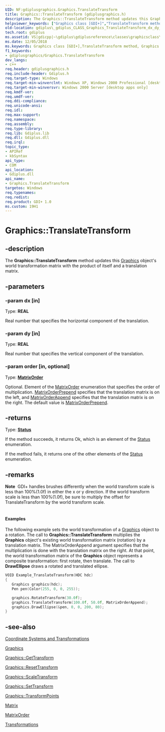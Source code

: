 ```yaml
---
UID: NF:gdiplusgraphics.Graphics.TranslateTransform
title: Graphics::TranslateTransform (gdiplusgraphics.h)
description: The Graphics::TranslateTransform method updates this Graphics object's world transformation matrix with the product of itself and a translation matrix.
helpviewer_keywords: ["Graphics class [GDI+]","TranslateTransform method","Graphics.TranslateTransform","Graphics::TranslateTransform","TranslateTransform","TranslateTransform method [GDI+]","TranslateTransform method [GDI+]","Graphics class","_gdiplus_CLASS_Graphics_TranslateTransform_dx_dy_order_","gdiplus._gdiplus_CLASS_Graphics_TranslateTransform_dx_dy_order_"]
old-location: gdiplus\_gdiplus_CLASS_Graphics_TranslateTransform_dx_dy_order_.htm
tech.root: gdiplus
ms.assetid: VS|gdicpp|~\gdiplus\gdiplusreference\classes\graphicsclass\graphicsmethods\translatetransform.htm
ms.date: 12/05/2018
ms.keywords: Graphics class [GDI+],TranslateTransform method, Graphics.TranslateTransform, Graphics::TranslateTransform, TranslateTransform, TranslateTransform method [GDI+], TranslateTransform method [GDI+],Graphics class, _gdiplus_CLASS_Graphics_TranslateTransform_dx_dy_order_, gdiplus._gdiplus_CLASS_Graphics_TranslateTransform_dx_dy_order_
f1_keywords:
- gdiplusgraphics/Graphics.TranslateTransform
dev_langs:
- c++
req.header: gdiplusgraphics.h
req.include-header: Gdiplus.h
req.target-type: Windows
req.target-min-winverclnt: Windows XP, Windows 2000 Professional [desktop apps only]
req.target-min-winversvr: Windows 2000 Server [desktop apps only]
req.kmdf-ver: 
req.umdf-ver: 
req.ddi-compliance: 
req.unicode-ansi: 
req.idl: 
req.max-support: 
req.namespace: 
req.assembly: 
req.type-library: 
req.lib: Gdiplus.lib
req.dll: Gdiplus.dll
req.irql: 
topic_type:
- APIRef
- kbSyntax
api_type:
- COM
api_location:
- Gdiplus.dll
api_name:
- Graphics.TranslateTransform
targetos: Windows
req.typenames: 
req.redist: 
req.product: GDI+ 1.0
ms.custom: 19H1
---
```


# Graphics::TranslateTransform


## -description


The <b>Graphics::TranslateTransform</b> method updates this <a href="https://docs.microsoft.com/windows/desktop/api/gdiplusgraphics/nl-gdiplusgraphics-graphics">Graphics</a> object's world transformation matrix with the product of itself and a translation matrix.


## -parameters




### -param dx [in]

Type: <b>REAL</b>

Real number that specifies the horizontal component of the translation. 


### -param dy [in]

Type: <b>REAL</b>

Real number that specifies the vertical component of the translation. 


### -param order [in, optional]

Type: <b><a href="https://docs.microsoft.com/windows/desktop/api/gdiplusenums/ne-gdiplusenums-matrixorder">MatrixOrder</a></b>

Optional. Element of the <a href="https://docs.microsoft.com/windows/desktop/api/gdiplusenums/ne-gdiplusenums-matrixorder">MatrixOrder</a> enumeration that specifies the order of multiplication. <a href="https://docs.microsoft.com/windows/desktop/api/gdiplusenums/ne-gdiplusenums-matrixorder">MatrixOrderPrepend</a> specifies that the translation matrix is on the left, and <a href="https://docs.microsoft.com/windows/desktop/api/gdiplusenums/ne-gdiplusenums-matrixorder">MatrixOrderAppend</a> specifies that the translation matrix is on the right. The default value is <a href="https://docs.microsoft.com/windows/desktop/api/gdiplusenums/ne-gdiplusenums-matrixorder">MatrixOrderPrepend</a>. 


## -returns



Type: <b><a href="https://docs.microsoft.com/windows/desktop/api/gdiplustypes/ne-gdiplustypes-status">Status</a></b>

If the method succeeds, it returns Ok, which is an element of the <a href="https://docs.microsoft.com/windows/desktop/api/gdiplustypes/ne-gdiplustypes-status">Status</a> enumeration.

If the method fails, it returns one of the other elements of the <a href="https://docs.microsoft.com/windows/desktop/api/gdiplustypes/ne-gdiplustypes-status">Status</a> enumeration.




## -remarks



<div class="alert"><b>Note</b>  GDI+ handles brushes differently when the world transform scale is less than 100%(1.0f) in either the x or y direction.  If the world transform scale is less than 100%(1.0f), be sure to multiply the offset for TranslateTransform by the world transform scale.</div>
<div> </div>

#### Examples



The following example sets the world transformation of a <a href="https://docs.microsoft.com/windows/desktop/api/gdiplusgraphics/nl-gdiplusgraphics-graphics">Graphics</a> object to a rotation. The call to <b>Graphics::TranslateTransform</b> multiplies the <b>Graphics</b> object's existing world transformation matrix (rotation) by a translation matrix. The MatrixOrderAppend argument specifies that the multiplication is done with the translation matrix on the right. At that point, the world transformation matrix of the <b>Graphics</b> object represents a composite transformation: first rotate, then translate. The call to <b>DrawEllipse</b> draws a rotated and translated ellipse.


```cpp
VOID Example_TranslateTransform(HDC hdc)
{
   Graphics graphics(hdc);
   Pen pen(Color(255, 0, 0, 255));

   graphics.RotateTransform(30.0f);
   graphics.TranslateTransform(100.0f, 50.0f, MatrixOrderAppend);
   graphics.DrawEllipse(&pen, 0, 0, 200, 80);
}
```





## -see-also




<a href="https://docs.microsoft.com/windows/desktop/gdiplus/-gdiplus-coordinate-systems-and-transformations-about">Coordinate Systems and Transformations</a>



<a href="https://docs.microsoft.com/windows/desktop/api/gdiplusgraphics/nl-gdiplusgraphics-graphics">Graphics</a>



<a href="https://docs.microsoft.com/windows/desktop/api/gdiplusgraphics/nf-gdiplusgraphics-graphics-gettransform">Graphics::GetTransform</a>



<a href="https://docs.microsoft.com/windows/desktop/api/gdiplusgraphics/nf-gdiplusgraphics-graphics-resettransform">Graphics::ResetTransform</a>



<a href="https://docs.microsoft.com/windows/desktop/api/gdiplusgraphics/nf-gdiplusgraphics-graphics-scaletransform">Graphics::ScaleTransform</a>



<a href="https://docs.microsoft.com/windows/desktop/api/gdiplusgraphics/nf-gdiplusgraphics-graphics-settransform">Graphics::SetTransform</a>



<a href="https://docs.microsoft.com/windows/desktop/api/gdiplusgraphics/nf-gdiplusgraphics-graphics-transformpoints(incoordinatespace_incoordinatespace_inoutpoint_inint)">Graphics::TransformPoints</a>



<a href="https://docs.microsoft.com/windows/desktop/api/gdiplusmatrix/nl-gdiplusmatrix-matrix">Matrix</a>



<a href="https://docs.microsoft.com/windows/desktop/api/gdiplusenums/ne-gdiplusenums-matrixorder">MatrixOrder</a>



<a href="https://docs.microsoft.com/windows/desktop/gdiplus/-gdiplus-transformations-use">Transformations</a>
 

 

